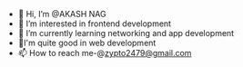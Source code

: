 - 👋 Hi, I’m @AKASH NAG
- 👀 I’m interested in frontend development
- 🌱 I’m currently learning networking and app development
- 💞️I'm quite good in web development
- 📫 How to reach me-@zypto2479@gmail.com
<!---
ACIY0123/ACIY0123 is a ✨ special ✨ repository because its `README.md` (this file) appears on your GitHub profile.
You can click the Preview link to take a look at your changes.
--->
